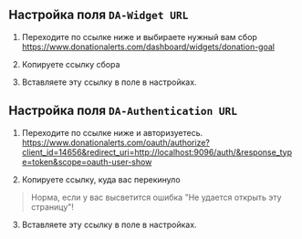 ## Настройка поля `DA-Widget URL`

1. Переходите по ссылке ниже и выбираете нужный вам сбор
   https://www.donationalerts.com/dashboard/widgets/donation-goal

2. Копируете ссылку сбора
3. Вставляете эту ссылку в поле в настройках.

## Настройка поля `DA-Authentication URL`

1. Переходите по ссылке ниже и авторизуетесь. 
https://www.donationalerts.com/oauth/authorize?client_id=14656&redirect_uri=http://localhost:9096/auth/&response_type=token&scope=oauth-user-show

2. Копируете ссылку, куда вас перекинуло
> Норма, если у вас высветится ошибка "Не удается открыть эту страницу"!

3. Вставляете эту ссылку в поле в настройках.
